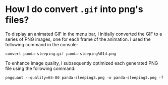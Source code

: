 # How I do convert `.gif` into png's files?

To display an animated GIF in the menu bar, I initially converted the GIF to a
series of PNG images, one for each frame of the animation. I used the following
command in the console:

```shell
convert panda-sleeping.gif panda-sleeping%01d.png
```

To enhance image quality, I subsequently optimized each generated PNG file using
the following command:

```shell
pngquant --quality=65-80 panda-sleeping3.png -o panda-sleeping3.png -f
```
